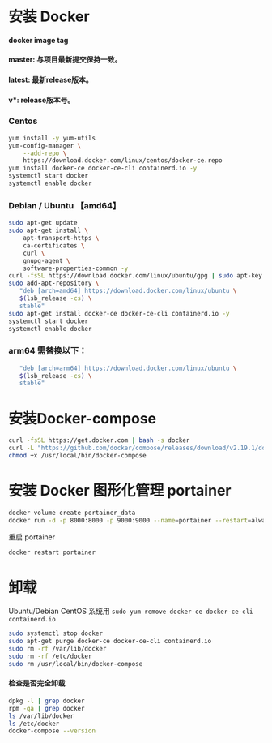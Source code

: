 # 安装 Docker

#### docker image tag
#### master: 与项目最新提交保持一致。

#### latest: 最新release版本。

#### v*: release版本号。

### Centos
```bash
yum install -y yum-utils
yum-config-manager \
    --add-repo \
    https://download.docker.com/linux/centos/docker-ce.repo
yum install docker-ce docker-ce-cli containerd.io -y
systemctl start docker
systemctl enable docker
```

### Debian / Ubuntu 【amd64】
```bash
sudo apt-get update
sudo apt-get install \
    apt-transport-https \
    ca-certificates \
    curl \
    gnupg-agent \
    software-properties-common -y
curl -fsSL https://download.docker.com/linux/ubuntu/gpg | sudo apt-key add -
sudo add-apt-repository \
   "deb [arch=amd64] https://download.docker.com/linux/ubuntu \
   $(lsb_release -cs) \
   stable"
sudo apt-get install docker-ce docker-ce-cli containerd.io -y
systemctl start docker
systemctl enable docker
```

### arm64 需替换以下：
```bash
   "deb [arch=arm64] https://download.docker.com/linux/ubuntu \
   $(lsb_release -cs) \
   stable"
```

# 安装Docker-compose
```bash
curl -fsSL https://get.docker.com | bash -s docker
curl -L "https://github.com/docker/compose/releases/download/v2.19.1/docker-compose-$(uname -s)-$(uname -m)" -o /usr/local/bin/docker-compose
chmod +x /usr/local/bin/docker-compose
```

# 安装 Docker 图形化管理 portainer
```bash
docker volume create portainer_data
docker run -d -p 8000:8000 -p 9000:9000 --name=portainer --restart=always -v /var/run/docker.sock:/var/run/docker.sock -v portainer_data:/data portainer/portainer-ce
```
重启 portainer
```bash
docker restart portainer
```

# 卸载  

Ubuntu/Debian  CentOS 系统用 `sudo yum remove docker-ce docker-ce-cli containerd.io
`
```bash
sudo systemctl stop docker
sudo apt-get purge docker-ce docker-ce-cli containerd.io
sudo rm -rf /var/lib/docker
sudo rm -rf /etc/docker
sudo rm /usr/local/bin/docker-compose
```
#### 检查是否完全卸载
```bash
dpkg -l | grep docker
rpm -qa | grep docker
ls /var/lib/docker
ls /etc/docker
docker-compose --version
```
